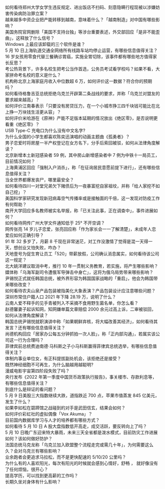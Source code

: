 如何看待郑州大学女学生违反规定、进出饭店不扫码、刻意隐瞒行程现被以涉嫌妨害传染病防治罪立案？  
越来越多中资企业把产能转移到越南，意味着什么？「越南制造」对中国有哪些影响？  
美国务院官网删除「美国不支持台独」等涉台重要表述，外交部回应「是非不能歪曲」，这释放了什么信号？  
Windows 上最应该卸载的三个软件是谁？  
5 月 10 日上海轨道交通全网络所有线路车站均停止运营，有哪些信息值得关注？  
16 岁女孩用零食代替三餐确诊胃癌，实施全胃切除，该事件都有哪些地方值得家长反思？  
考公热背景下，许多名校生把考公当作首选，公务员考试看学校吗？如果不看，大家拼命考名校的意义是什么？  
机构称北京上海家庭月收入中位数超 6 万，如何评价这一数据？符合你的预期吗？  
如何看待格鲁吉亚总统拒绝乌克兰开辟第二条战线的要求，并称「乌克兰对盟友的要求越来越高」？  
如何评价江南春表示「只要没有房贷压力，在一个小城市挣三四千块钱可能比在北上挣一万块钱生活更从容」？  
如何评价米哈游在《原神》产能不足版本延期的情况放出《绝区零》，是否说明更看重《绝区零》？  
USB Type-C 充电口为什么没有中文名字?  
为什么全国的小学生都喜欢陈奕迅演唱的动画主题曲《孤勇者》？  
男子恋爱时将房屋一半产权登记在女方名下，分手后索回被驳，如何从法律角度解读？  
北京新增本土新冠感染者 59 例，其中房山新增感染者中 7 例为中铁十一局员工，目前情况如何？  
上海黄浦区回应「强制入户消杀」，称「在征询居民意愿前提下进行」，还有哪些信息值得关注？  
当全世界都爆发丧尸，哪里最安全？  
如何看待四川一对堂兄弟欠下赌债后为一夜暴富挖自家祖坟，并称「给人家挖不如自己挖」？  
美国科学家研究发现新冠病毒空气传播率或是接触面的千倍，这一发现对防疫工作有何帮助？  
南开大学回应多名教师被实名举报，称「已关注此事，正在调查中」，事件进展如何？  
如何看待网传广州大学文件通知低于 25° 不开空调？  
网传张亮 14 岁儿子恋爱，张亮回应称「作为家长会一一了解清楚」，未成年人恋爱应如何正确引导？  
91 年 32 多岁了，月薪 8 千现在非常迷茫，对工作没激情了觉得是混一天得一天，想创业又怕失败，咋办？  
天地壹号为促生育让员工「520」带薪放假，公司确认消息属实，如何看待该公司这一规定？  
北大姚洋建议取消中考，推行 10 年一贯制义务教育，若实施，将产生哪些影响？  
媒体称「乌海军副司令遭俄军导弹击中身亡」，这将为俄乌局势带来哪些影响？  
尹锡悦正式就任韩国总统，被外界形容为韩国国家战略的「重启」，他会为韩国带来哪些改变？  
如何看待农夫山泉产品包装被指美化大象表演？产品包装设计应注意哪些问题？  
深圳市常住户籍人口 2021 年下降 28.19 万，说明了什么？  
云南人爱不释手的见手青被列入不采摘不食用野生菌名单，你怎么看？  
赵德馨妻子起诉知网，知网嫌单篇文章赔偿 2000 余元过高上诉，二审被驳回，如何从法律角度解读？  
韩国总统尹锡悦就职演讲中称「如果朝鲜弃核，将大幅改善其经济」，如何看待其发言？还有哪些信息值得关注？  
尚德机构回应「居家办公每五分钟抓拍一次人脸」，称「正内部沟通」，若属实该公司这一行为合理吗？  
菲律宾前总统费迪南德·马科斯之子小马科斯赢得菲律宾总统选举，有哪些信息值得关注？  
体制内事业单位女，有正科提拔副处机会，该拒绝还是接受？  
既然神经细胞不可再生，为什么脑越用越聪明?  
漫威电影宇宙第四阶段失败了吗？  
央行发布《2022 年第一季度中国货币政策执行报告》，事关楼市、存款利息等，有哪些信息值得关注？  
到底什么是辩证的看问题？  
5 月 9 日美股三大指数继续大跌，道指跌近 700 点，苹果市值蒸发 845 亿美元，发生了什么？  
如果李如松在碧蹄馆之战碰到的对手是武田信玄，结果会如何？  
如何评价彩虹社的虚拟偶像「Vox Akuma」？  
目前国内数据库学习与人才的培养都有哪些方式？  
如何看待 5 月 10 日 A 股大盘指数低开高走，成交活跃，要反转向上了吗？  
5 月 10 日晚广东迎来特大暴雨，未来三天全省都是泼水模式，目前防灾工作进展如何？该如何做好防护？  
法国总统马克龙称「乌克兰加入欧盟整个流程走完或需几十年」，为何需要这么久？会对乌克兰有哪些影响？  
业余跑者会更追求马拉松，而不是更快配速的 5/10/20 公里吗？  
为什么有的人喜欢阳光，每次有阳光的时候就会感到心情好，舒畅 ， 就好像没有了任何烦恼，很开心？  
提高学历，可以找到更高薪的工作吗？  
长期久坐对身体有什么影响？  

